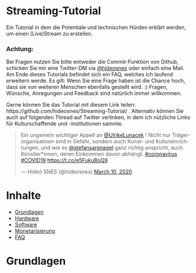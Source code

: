 # Streaming-Tutorial
Ein Tutorial in dem die Potentiale und technischen Hürden erklärt werden, um einen (Live)Stream zu erstellen.
<h3>Achtung:</h3>
<p>
Bei Fragen nutzen Sie bitte entweder die Commit-Funktion von Github, schicken Sie mir eine Twitter-DM via <a href="https://twitter.com/hideosnes/">@hideosnes</a> oder einfach eine Mail. Am Ende dieses Tutorials befindet sich ein FAQ, welches ich laufend erweitern werde. Es gilt: Wenn Sie eine Frage haben ist die Chance hoch, dass sie von weiteren Menschen ebenfalls gestellt wird. :) Fragen, Wünsche, Anregungen und Feedback sind natürlich immer willkommen.
</p>
<p>
Gerne können Sie das Tutorial mit diesem Link teilen: https://github.com/hideosnes/Streaming-Tutorial/ . Alternativ können Sie auch auf folgenden Thread auf Twitter verlinken, in dem ich nützliche Links für Kulturschaffende und -institutionen sammle.
<blockquote class="twitter-tweet"><p lang="de" dir="ltr">Ein ungemein wichtiger Appell an <a href="https://twitter.com/UlrikeLunacek?ref_src=twsrc%5Etfw">@UlrikeLunacek</a> ! Nicht nur Trägerorganisatioen sind in Gefahr, sondern auch Kunst- und Kultureinrichtungen, und wie es <a href="https://twitter.com/stefansargnagel?ref_src=twsrc%5Etfw">@stefansargnagel</a> ganz richtig anspricht, auch Künstler*innen, deren Einkommen davon abhängt. <a href="https://twitter.com/hashtag/coronavirus?src=hash&amp;ref_src=twsrc%5Etfw">#coronavirus</a> <a href="https://twitter.com/hashtag/COVID19?src=hash&amp;ref_src=twsrc%5Etfw">#COVID19</a> <a href="https://t.co/e5FukuBoQ9">https://t.co/e5FukuBoQ9</a></p>&mdash; Hideó SNES (@hideosnes) <a href="https://twitter.com/hideosnes/status/1237400543120760835?ref_src=twsrc%5Etfw">March 10, 2020</a></blockquote> 
</p>

<h1>Inhalte</h1>
 <ul>
  <li><a href="#grundlagen">Grundlagen</a></li>
  <li><a href="#hardware">Hardware</a></li>
  <li><a href="#software">Software</a></li>
  <li><a href="#monetarisierung">Monetarisierung</a></li>
  <li><a href="#faq">FAQ</a></li>
  </ul>

<h1 id="grundlagen">Grundlagen</h1>

